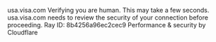 usa.visa.com
Verifying you are human. This may take a few seconds.
usa.visa.com needs to review the security of your connection before proceeding.
Ray ID: 8b4256a96ec2cec9
Performance & security by Cloudflare